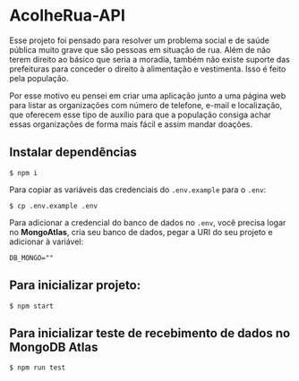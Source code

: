 # AcolheRua-API

Esse projeto foi pensado para resolver um problema social e de saúde pública muito grave que são pessoas em situação de rua.
Além de não terem direito ao básico que seria a moradia, também não existe suporte das prefeituras para conceder o direito à alimentação e vestimenta. Isso é feito pela população.
&nbsp;

Por esse motivo eu pensei em criar uma aplicação junto a uma página web para listar as organizações com número de telefone, e-mail e localização, que oferecem esse tipo de auxílio para que a população consiga achar essas organizações de forma mais fácil e assim mandar doações.

## Instalar dependências
```
$ npm i
```

Para copiar as variáveis das credenciais do `.env.example` para o `.env`:

```
$ cp .env.example .env
```

Para adicionar a credencial do banco de dados no `.env`, você precisa logar no 
**MongoAtlas**, cria seu banco de dados, pegar a URI do seu projeto e adicionar à variável:
```
DB_MONGO=""
```

## Para inicializar projeto: 

```
$ npm start
```

## Para inicializar teste de recebimento de dados no **MongoDB Atlas**

```
$ npm run test
```
